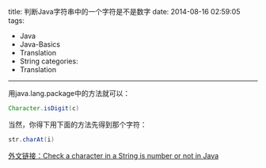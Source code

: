 title: 判断Java字符串中的一个字符是不是数字
date: 2014-08-16 02:59:05
tags:
- Java
- Java-Basics
- Translation
- String
categories:
- Translation
---

用java.lang.package中的方法就可以：   

``` java 
Character.isDigit(c)
```   

当然，你得下用下面的方法先得到那个字符：   

``` java 
str.charAt(i)
```   
[外文链接：Check a character in a String is number or not in Java](http://www.programcreek.com/2011/04/check-a-character-in-a-string-is-number-or-not-in-java/) 



